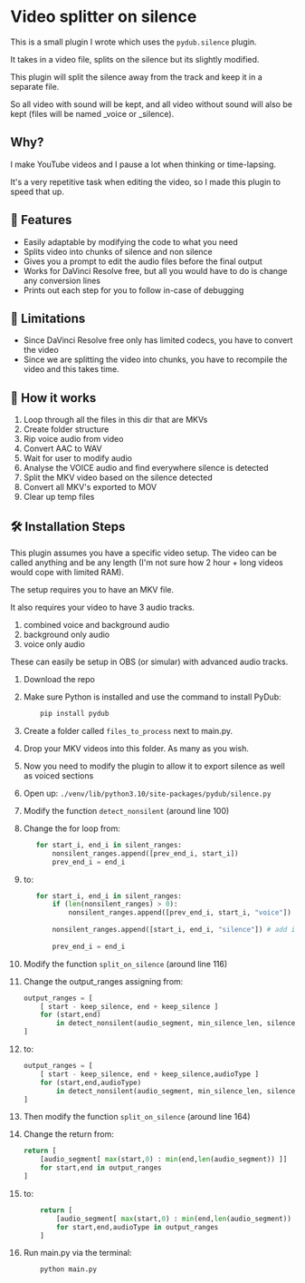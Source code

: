 # Video splitter on silence

This is a small plugin I wrote which uses the `pydub.silence` plugin.

It takes in a video file, splits on the silence but its slightly modified.

This plugin will split the silence away from the track and keep it in a separate file. 

So all video with sound will be kept, and all video without sound will also be kept (files will be named _voice or _silence).

## Why?

I make YouTube videos and I pause a lot when thinking or time-lapsing. 

It's a very repetitive task when editing the video, so I made this plugin to speed that up. 

## 🧐 Features

- Easily adaptable by modifying the code to what you need
- Splits video into chunks of silence and non silence
- Gives you a prompt to edit the audio files before the final output
- Works for DaVinci Resolve free, but all you would have to do is change any conversion lines
- Prints out each step for you to follow in-case of debugging

## 🫥 Limitations
- Since DaVinci Resolve free only has limited codecs, you have to convert the video
- Since we are splitting the video into chunks, you have to recompile the video and this takes time.

## 🤔 How it works
1) Loop through all the files in this dir that are MKVs
2) Create folder structure
3) Rip voice audio from video
4) Convert AAC to WAV
5) Wait for user to modify audio
6) Analyse the VOICE audio and find everywhere silence is detected
7) Split the MKV video based on the silence detected
8) Convert all MKV's exported to MOV
9) Clear up temp files

## 🛠️ Installation Steps

This plugin assumes you have a specific video setup. The video can be called anything and be any length (I'm not sure how 2 hour + long videos would cope with limited RAM).

The setup requires you to have an MKV file.

It also requires your video to have 3 audio tracks.

1) combined voice and background audio
2) background only audio
3) voice only audio

These can easily be setup in OBS (or simular) with advanced audio tracks.

1) Download the repo
2) Make sure Python is installed and use the command to install PyDub:
    ```bash
        pip install pydub
    ```
3) Create a folder called `files_to_process` next to main.py.
4) Drop your MKV videos into this folder. As many as you wish.
5) Now you need to modify the plugin to allow it to export silence as well as voiced sections
6) Open up: `./venv/lib/python3.10/site-packages/pydub/silence.py`
7) Modify the function `detect_nonsilent` (around line 100)
8) Change the for loop from:
    ```python
       for start_i, end_i in silent_ranges:
           nonsilent_ranges.append([prev_end_i, start_i])
           prev_end_i = end_i
    ```
9) to:
    ```python
       for start_i, end_i in silent_ranges:
           if (len(nonsilent_ranges) > 0):
               nonsilent_ranges.append([prev_end_i, start_i, "voice"])
      
           nonsilent_ranges.append([start_i, end_i, "silence"]) # add in the silences
      
           prev_end_i = end_i
    ```
   
10) Modify the function `split_on_silence` (around line 116)
11) Change the output_ranges assigning from:
    ```python
    output_ranges = [
        [ start - keep_silence, end + keep_silence ]
        for (start,end)
            in detect_nonsilent(audio_segment, min_silence_len, silence_thresh, seek_step)
    ]
    ```
12) to:

    ```python
    output_ranges = [
        [ start - keep_silence, end + keep_silence,audioType ]
        for (start,end,audioType)
            in detect_nonsilent(audio_segment, min_silence_len, silence_thresh, seek_step)
    ]
    ```

13) Then modify the function `split_on_silence` (around line 164)
14) Change the return from:
    ```python
    return [
        [audio_segment[ max(start,0) : min(end,len(audio_segment)) ]]
        for start,end in output_ranges
    ]
    ```
    
15) to:

    ```python
        return [
            [audio_segment[ max(start,0) : min(end,len(audio_segment)) ],audioType]
            for start,end,audioType in output_ranges
        ]
    ```
16) Run main.py via the terminal:
    ```bash
        python main.py
    ```
